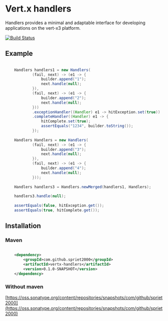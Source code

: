 # Vert.x handlers

Handlers provides a minimal and adaptable interface for developing applications on the vert-x3 platform.

[![Build Status](https://travis-ci.org/spriet2000/vertx-handlers.svg?branch=master)](https://travis-ci.org/spriet2000/vertx-handlers)

## Example

```java
    
    Handlers handlers1 = new Handlers(
            (fail, next) -> (e1 -> {
                builder.append("1");
                next.handle(null);
            }),
            (fail, next) -> (e1 -> {
                builder.append("2");
                next.handle(null);
            }))
            .exceptionHandler((Handler) e1 -> hitException.set(true))
            .completeHandler((Handler) e1 -> {
                hitComplete.set(true);
                assertEquals("1234", builder.toString());
            });
            
    Handlers Handlers = new Handlers(
            (fail, next) -> (e1 -> {
                builder.append("3");
                next.handle(null);
            }),
            (fail, next) -> (e1 -> {
                builder.append("4");
                next.handle(null);
            }));
            
    Handlers handlers3 = Handlers.newMerged(handlers1, Handlers);
    
    handlers3.handle(null);
    
    assertEquals(false, hitException.get());
    assertEquals(true, hitComplete.get());

```
## Installation

### Maven

```xml

    <dependency>
        <groupId>com.github.spriet2000</groupId>
        <artifactId>vertx-handlers</artifactId>
        <version>0.1.0-SNAPSHOT</version>
    </dependency>

```

### Without maven

[https://oss.sonatype.org/content/repositories/snapshots/com/github/spriet2000](https://oss.sonatype.org/content/repositories/snapshots/com/github/spriet2000)
